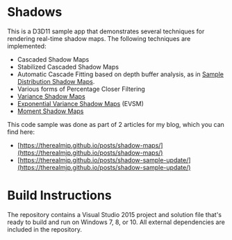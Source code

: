 # Shadows

This is a D3D11 sample app that demonstrates several techniques for rendering real-time shadow maps. The following techniques are implemented:

* Cascaded Shadow Maps
* Stabilized Cascaded Shadow Maps
* Automatic Cascade Fitting based on depth buffer analysis, as in [Sample Distribution Shadow Maps](https://software.intel.com/en-us/articles/sample-distribution-shadow-maps).
* Various forms of Percentage Closer Filtering
* [Variance Shadow Maps](http://www.punkuser.net/vsm/vsm_paper.pdf)
* [Exponential Variance Shadow Maps](http://www.punkuser.net/lvsm/lvsm_web.pdf) (EVSM)
* [Moment Shadow Maps](http://cg.cs.uni-bonn.de/en/publications/paper-details/peters-2015-msm/)

This code sample was done as part of 2 articles for my blog, which you can find here:

* [https://therealmjp.github.io/posts/shadow-maps/](https://therealmjp.github.io/posts/shadow-maps/)
* [https://therealmjp.github.io/posts/shadow-sample-update/](https://therealmjp.github.io/posts/shadow-sample-update/)

# Build Instructions

The repository contains a Visual Studio 2015 project and solution file that's ready to build and run on Windows 7, 8, or 10. All external dependencies are included in the repository.
